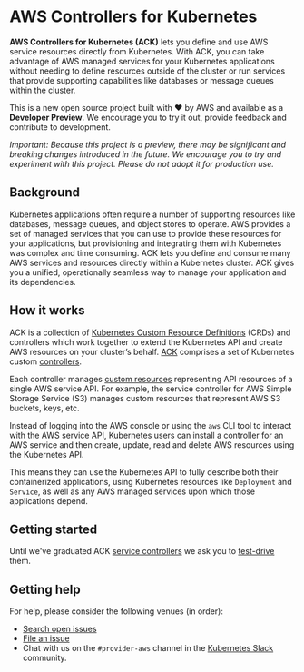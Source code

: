 # AWS Controllers for Kubernetes

**AWS Controllers for Kubernetes (ACK)** lets you define and use AWS service resources directly from Kubernetes. With ACK, you can take advantage of AWS managed services for your Kubernetes applications without needing to define resources outside of the cluster or run services that provide supporting capabilities like databases or message queues within the cluster.

This is a new open source project built with ❤️ by AWS and available as a **Developer Preview**. We encourage you to try it out, provide feedback and contribute to development.

*Important: Because this project is a preview, there may be significant and breaking changes introduced in the future. We encourage you to try and experiment with this project. Please do not adopt it for production use.*

## Background
Kubernetes applications often require a number of supporting resources like databases, message queues, and object stores to operate. AWS provides a set of managed services that you can use to provide these resources for your applications, but provisioning and integrating them with Kubernetes was complex and time consuming. ACK lets you define and consume many AWS services and resources directly within a Kubernetes cluster. ACK gives you a unified, operationally seamless way to manage your application and its dependencies.

## How it works
ACK is a collection of [Kubernetes Custom Resource Definitions](https://kubernetes.io/docs/concepts/extend-kubernetes/api-extension/custom-resources/) (CRDs) and controllers which work together to extend the Kubernetes API and create AWS resources on your cluster’s behalf.
[ACK](https://github.com/aws/aws-controllers-k8s/) comprises a set of Kubernetes custom [controllers](https://kubernetes.io/docs/reference/glossary/?fundamental=true#term-controller).

Each controller manages [custom resources](https://kubernetes.io/docs/concepts/extend-kubernetes/api-extension/custom-resources/) representing API resources of a single AWS service API. For example, the service controller for AWS Simple Storage Service (S3) manages custom resources
that represent AWS S3 buckets, keys, etc.

Instead of logging into the AWS console or using the `aws` CLI tool to interact with the AWS service API, Kubernetes users can install a controller for an AWS service and then create, update, read and delete AWS resources using the Kubernetes API.

This means they can use the Kubernetes API to fully describe both their
containerized applications, using Kubernetes resources like `Deployment` and `Service`, as well as any AWS managed services upon which those applications depend.

## Getting started

Until we've graduated ACK [service controllers](https://aws.github.io/aws-controllers-k8s/services/) we ask you to [test-drive](https://aws.github.io/aws-controllers-k8s/dev-docs/testing/) them.


## Getting help

For help, please consider the following venues (in order):

* [Search open issues](https://github.com/aws/aws-controllers-k8s/issues)
* [File an issue](https://github.com/aws/aws-controllers-k8s/issues/new/choose)
* Chat with us on the `#provider-aws` channel in the [Kubernetes Slack](https://kubernetes.slack.com/) community.
